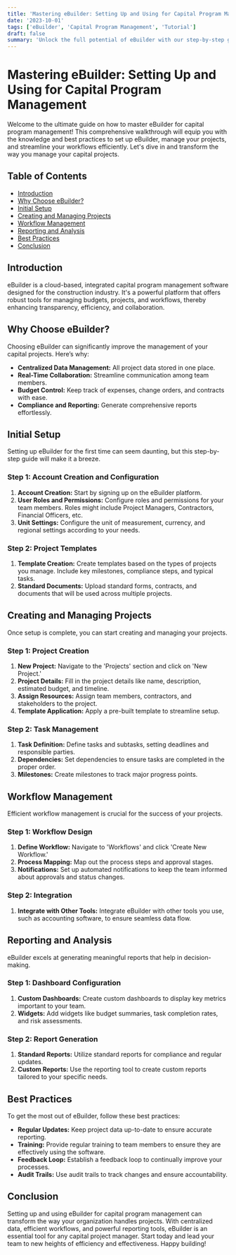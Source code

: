 ```yaml
---
title: 'Mastering eBuilder: Setting Up and Using for Capital Program Management'
date: '2023-10-01'
tags: ['eBuilder', 'Capital Program Management', 'Tutorial']
draft: false
summary: 'Unlock the full potential of eBuilder with our step-by-step guide to setting up and managing your capital programs efficiently.'
---
```


# Mastering eBuilder: Setting Up and Using for Capital Program Management

Welcome to the ultimate guide on how to master eBuilder for capital program management! This comprehensive walkthrough will equip you with the knowledge and best practices to set up eBuilder, manage your projects, and streamline your workflows efficiently. Let's dive in and transform the way you manage your capital projects.

## Table of Contents

- [Introduction](#introduction)
- [Why Choose eBuilder?](#why-choose-ebuilder)
- [Initial Setup](#initial-setup)
- [Creating and Managing Projects](#creating-and-managing-projects)
- [Workflow Management](#workflow-management)
- [Reporting and Analysis](#reporting-and-analysis)
- [Best Practices](#best-practices)
- [Conclusion](#conclusion)

## Introduction

eBuilder is a cloud-based, integrated capital program management software designed for the construction industry. It's a powerful platform that offers robust tools for managing budgets, projects, and workflows, thereby enhancing transparency, efficiency, and collaboration. 

## Why Choose eBuilder?

Choosing eBuilder can significantly improve the management of your capital projects. Here’s why:

- **Centralized Data Management:** All project data stored in one place.
- **Real-Time Collaboration:** Streamline communication among team members.
- **Budget Control:** Keep track of expenses, change orders, and contracts with ease.
- **Compliance and Reporting:** Generate comprehensive reports effortlessly.

## Initial Setup

Setting up eBuilder for the first time can seem daunting, but this step-by-step guide will make it a breeze.

### Step 1: Account Creation and Configuration

1. **Account Creation:** Start by signing up on the eBuilder platform.
2. **User Roles and Permissions:** Configure roles and permissions for your team members. Roles might include Project Managers, Contractors, Financial Officers, etc.
3. **Unit Settings:** Configure the unit of measurement, currency, and regional settings according to your needs.

### Step 2: Project Templates

1. **Template Creation:** Create templates based on the types of projects you manage. Include key milestones, compliance steps, and typical tasks.
2. **Standard Documents:** Upload standard forms, contracts, and documents that will be used across multiple projects.

## Creating and Managing Projects

Once setup is complete, you can start creating and managing your projects.

### Step 1: Project Creation

1. **New Project:** Navigate to the 'Projects' section and click on 'New Project.'
2. **Project Details:** Fill in the project details like name, description, estimated budget, and timeline.
3. **Assign Resources:** Assign team members, contractors, and stakeholders to the project.
4. **Template Application:** Apply a pre-built template to streamline setup.

### Step 2: Task Management

1. **Task Definition:** Define tasks and subtasks, setting deadlines and responsible parties.
2. **Dependencies:** Set dependencies to ensure tasks are completed in the proper order.
3. **Milestones:** Create milestones to track major progress points.

## Workflow Management

Efficient workflow management is crucial for the success of your projects.

### Step 1: Workflow Design

1. **Define Workflow:** Navigate to 'Workflows' and click 'Create New Workflow.'
2. **Process Mapping:** Map out the process steps and approval stages.
3. **Notifications:** Set up automated notifications to keep the team informed about approvals and status changes.

### Step 2: Integration

1. **Integrate with Other Tools:** Integrate eBuilder with other tools you use, such as accounting software, to ensure seamless data flow.

## Reporting and Analysis

eBuilder excels at generating meaningful reports that help in decision-making.

### Step 1: Dashboard Configuration

1. **Custom Dashboards:** Create custom dashboards to display key metrics important to your team.
2. **Widgets:** Add widgets like budget summaries, task completion rates, and risk assessments.

### Step 2: Report Generation

1. **Standard Reports:** Utilize standard reports for compliance and regular updates.
2. **Custom Reports:** Use the reporting tool to create custom reports tailored to your specific needs.

## Best Practices

To get the most out of eBuilder, follow these best practices:

- **Regular Updates:** Keep project data up-to-date to ensure accurate reporting.
- **Training:** Provide regular training to team members to ensure they are effectively using the software.
- **Feedback Loop:** Establish a feedback loop to continually improve your processes.
- **Audit Trails:** Use audit trails to track changes and ensure accountability.

## Conclusion

Setting up and using eBuilder for capital program management can transform the way your organization handles projects. With centralized data, efficient workflows, and powerful reporting tools, eBuilder is an essential tool for any capital project manager. Start today and lead your team to new heights of efficiency and effectiveness. Happy building!